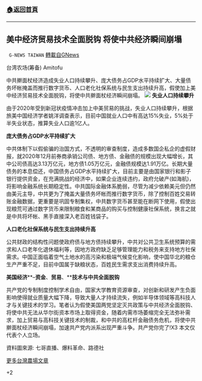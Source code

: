 ###  [:house:返回首頁](https://github.com/ourhimalayas/txt)
---

## 美中经济贸易技术全面脱钩 将使中共经济瞬间崩塌
` G-NEWS TAIWAN` [轉載自GNews](https://gnews.org/zh-hans/851079/)

台湾农场(筹备) Amitofu

中共擀面杖经济造成失业人口持续攀升、庞大债务占GDP水平持续扩大、大量债务坏帐掩盖而推行数字货币、人口老化社保系统与民生支出持续升高，假使加上美中经济贸易技术全面脱钩，将使中共擀面杖经济瞬间崩塌。
![]()![](https://gnews.org/wp-content/uploads/2021/01/HNA-2.jpg)
**失业人口持续攀升**

由于2020年受到新冠状疫情冲击加上中美贸易的挑战，失业人口持续攀升，根据旅美中国经济学者姚洋调查表示，目前中国就业人口中有高达15%失业，5%处于半失业状态，推算失业人口逾1亿人。

**庞大债务占****GDP****水平持续扩大**

中共体制下以假偷骗的治国方式，不透明的审查制度，造成多数国企私企的虚假财报，就2020年12月前券商承销公司债、地方债、金融债的规模出现大幅增长，其中公司债高达3.13万亿元，地方债1.05万亿元，金融债规模达1.91万亿。长期大量债务的本息偿还，中国债务占GDP水平持续扩大，目前主要是由国家银行和影子银行提供资金，在充满挑战的经济中，如果企业连续违约，政府允破产(如海航)，将影响金融系统长期稳定性。中共国际金融体系脆弱，尽管为减少依赖美元但仍然由美元主导，中共更为了掩盖大量债务坏帐而推行数字货币，除了控制百姓交易转账金融数据，更重要是巩固专制集权，中共数字货币甚至能在断网下使用，假使出现粮荒可通过数字货币来限制粮食和某商品的购买与控制健康社保系统，换言之就是中共将坏帐、黑手直接深入老百姓钱袋子。

**人口老化社保系统与民生支出持续升高**

公共财政的结构性问题使政府债与地方债持续攀升，中共对公共卫生系统预算的需求和人口老年化退休福利等，因地方政府缺乏足够管理能力和税务来支持地方社保需求。中国正面临着空气土地水的高污染和极端气候变化影响，使中国华北的粮仓生产严重不足，目前中国属于缺粮状态，百姓民生需求支出消费持续升高。

**美国经济****–****资金****、****贸易****、****技术与中共全面脱钩**

共产党的专制制度控制学术自由，国家大学教育资源审查，对创新和研发产生负面影响使得就业质量大幅下降，导致大量人才持续流失，例如半导体领域等高科技人才与关键技术的学习。笔者认为假使美国两党坚定灭共政策与中共经济全面脱钩、将使中共无法从华尔街资本市场上取得资金，随着内需市场萎缩完全无法弥补需求，加上贸易与高科技关键技术的制裁，和中共的高杠杆金融债务危机，将使中共擀面杖经济瞬间崩塌，加速共产党内派系出现严重斗争。共产党你完了!X3 本文仅代表个人立场。

資料圖來源: 七哥直播、爆料革命、路德社

[更多台灣農場文章](https://www.gnews.org/zh-hant/author/taiwangnews/)

+2
